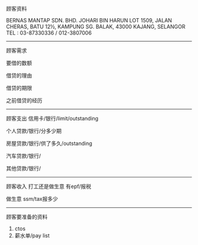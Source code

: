 顾客资料

BERNAS MANTAP SDN. BHD. JOHARI BIN HARUN LOT 1509, JALAN CHERAS, BATU 12½, KAMPUNG SG. BALAK, 43000 KAJANG, SELANGOR TEL : 03-87330336 / 012-3807006

-----------------
顾客需求


要借的数额

借贷的理由

借贷的期限

之前借贷的经历


--------------
顾客支出
信用卡/银行/limit/outstanding


个人贷款/银行/分多少期

房屋贷款/银行/供了多久/outstanding

汽车贷款/银行/


其他贷款/银行/

-----------
顾客收入
打工还是做生意
有epf/报税

做生意 ssm/tax报多少

-------
顾客要准备的资料
1. ctos
2. 薪水单/pay list




